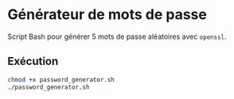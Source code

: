 # Générateur de mots de passe

Script Bash pour générer 5 mots de passe aléatoires avec `openssl`.

## Exécution

```bash
chmod +x password_generator.sh
./password_generator.sh


